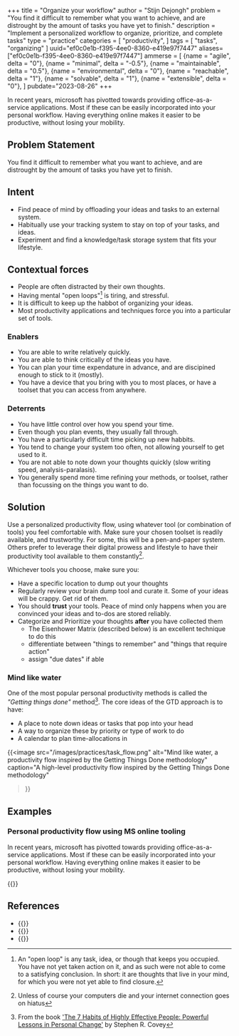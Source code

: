 +++
title = "Organize your workflow"
author = "Stijn Dejongh"
problem = "You find it difficult to remember what you want to achieve, and are distrought by the amount of tasks you have yet to finish."
description = "Implement a personalized workflow to organize, prioritize, and complete tasks"
type = "practice"
categories = [
    "productivity",
]
tags = [
    "tasks", "organizing"
]
uuid="ef0c0e1b-f395-4ee0-8360-e419e97f7447"
aliases=["ef0c0e1b-f395-4ee0-8360-e419e97f7447"]
ammerse = [
  {name = "agile", delta = "0"},
  {name = "minimal", delta = "-0.5"},
  {name = "maintainable", delta = "0.5"},
  {name = "environmental", delta = "0"},
  {name = "reachable", delta = "1"},
  {name = "solvable", delta = "1"},
  {name = "extensible", delta = "0"},
]
pubdate="2023-08-26"
+++

In recent years, microsoft has pivotted towards providing office-as-a-service applications.
Most if these can be easily incorporated into your personal workflow. Having everything online makes it easier to be
productive, without losing your mobility.

## Problem Statement

You find it difficult to remember what you want to achieve, and are distrought by the amount of tasks you have yet to finish.

## Intent

* Find peace of mind by offloading your ideas and tasks to an external system.
* Habitually use your tracking system to stay on top of your tasks, and ideas.
* Experiment and find a knowledge/task storage system that fits your lifestyle.

## Contextual forces

* People are often distracted by their own thoughts.
* Having mental "open loops"[^0] is tiring, and stressful.
* It is difficult to keep up the habbot of organizing your ideas.
* Most productivity applications and techniques force you into a particular set of tools.

### Enablers

* You are able to write relatively quickly.
* You are able to think critically of the ideas you have.
* You can plan your time expendature in advance, and are discipined enough to stick to it (mostly).
* You have a device that you bring with you to most places, or have a toolset that you can access from anywhere.

### Deterrents

* You have little control over how you spend your time.
* Even though you plan events, they usually fall through.
* You have a particularly difficult time picking up new habbits.
* You tend to change your system too often, not allowing yourself to get used to it.
* You are not able to note down your thoughts quickly (slow writing speed, analysis-paralasis).
* You generally spend more time refining your methods, or toolset, rather than focussing on the things you want to do.

## Solution

Use a personalized productivity flow, using whatever tool (or combination of tools) you feel comfortable with.
Make sure your chosen toolset is readily available, and trustworthy. 
For some, this will be a pen-and-paper system. Others prefer to leverage their digital prowess and lifestyle to have
their productivity tool available to them constantly[^1]. 

Whichever tools you choose, make sure you:

* Have a specific location to dump out your thoughts
* Regularly review your brain dump tool and curate it. Some of your ideas will be crappy. Get rid of them.
* You should **trust** your tools. Peace of mind only happens when you are convinced your ideas and to-dos are stored reliably.
* Categorize and Prioritize your thoughts **after** you have collected them
  * The Eisenhower Matrix (described below) is an excellent technique to do this
  * differentiate between "things to remember" and "things that require action"
  * assign "due dates" if able

### Mind like water

One of the most popular personal productivity methods is called the _"Getting things done"_ method[^2].
The core ideas of the GTD approach is to have:

* A place to note down ideas or tasks that pop into your head
* A way to organize these by priority or type of work to do
* A calendar to plan time-allocations in

{{<image
src="/images/practices/task_flow.png"
alt="Mind like water, a productivity flow inspired by the Getting Things Done methodology"
caption="A high-level productivity flow inspired by the Getting Things Done methodology"
>}}


## Examples

### Personal productivity flow using MS online tooling

In recent years, microsoft has pivotted towards providing office-as-a-service applications.
Most if these can be easily incorporated into your personal workflow. Having everything online makes it easier to be
productive, without losing your mobility.

{{<stub>}}

## References

* {{<reference author="Allen, D."
  year="2015"
  title="Getting Things Done: The Art of Stress-Free Productivity"
  isbn="0143126563"
  publisher="Penguin Books"
  link="https://www.goodreads.com/book/show/22573850-getting-things-done" >}}
* {{<reference author="Covey, S. R.; Collins, J."
  year="2004"
  title="The 7 Habits of Highly Effective People: Powerful Lessons in Personal Change"
  isbn="0743269519"
  publisher="Free Press"
  link="https://www.goodreads.com/book/show/36072.The_7_Habits_of_Highly_Effective_People" >}}
* {{<reference author="Unknown"
  year="2023"
  title="What is the Eisenhower Matrix?"
  site="productplan.com"
  link="https://www.productplan.com/glossary/eisenhower-matrix/" >}}
  
[^0]: An "open loop" is any task, idea, or though that keeps you occupied. You have not yet taken action on it, and as such were not able to come to a satisfying conclusion. In short: it are thoughts that live in your mind, for which you were not yet able to find closure.
[^1]: Unless of course your computers die and your internet connection goes on hiatus  
[^2]: From the
book ['The 7 Habits of Highly Effective People: Powerful Lessons in Personal Change'](https://www.amazon.com/gp/product/0743269519?imprToken=u69OsCPq-VHBYc7olPiAPA)
by Stephen R. Covey  
[^3]: Mathematicians (and computer programmers) call this a _"Matrix"_. We are sorry to disappoint you if you expected
leather clad martial artists to help you out with setting your priorities.

